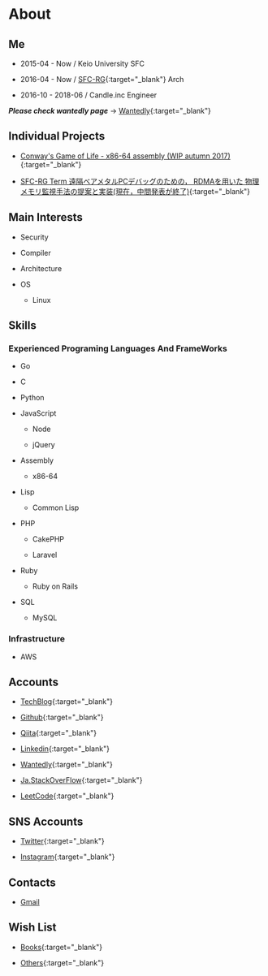 
<!-- Global site tag (gtag.js) - Google Analytics -->
<script async src="https://www.googletagmanager.com/gtag/js?id=UA-105143295-2"></script>
<script>
    window.dataLayer = window.dataLayer || [];
    function gtag(){dataLayer.push(arguments);}
    gtag('js', new Date());

    gtag('config', 'UA-105143295-2');
</script>

# About

## Me

- 2015-04 - Now / Keio University SFC

- 2016-04 - Now / [SFC-RG](https://rg.sfc.keio.ac.jp/){:target="_blank"} Arch

- 2016-10 - 2018-06 / Candle.inc Engineer

***Please check wantedly page*** -> [Wantedly](https://www.wantedly.com/users/18456082){:target="_blank"}

## Individual Projects

- [Conway's Game of Life - x86-64 assembly (WIP autumn 2017)](https://github.com/dooooooooinggggg/lifegame){:target="_blank"}

- [SFC-RG Term 遠隔ベアメタルPCデバッグのための， RDMAを用いた 物理メモリ監視手法の提案と実装(現在，中間発表が終了)](https://github.com/dooooooooinggggg/Term2018/blob/master/slide/term2018_half_slide.pdf){:target="_blank"}

## Main Interests

- Security

- Compiler

- Architecture

- OS

    - Linux

## Skills

### Experienced Programing Languages And FrameWorks

- Go

- C

- Python

- JavaScript

    - Node

    - jQuery

- Assembly

    - x86-64

- Lisp

    - Common Lisp

- PHP

    - CakePHP

    - Laravel

- Ruby

    - Ruby on Rails

- SQL

    - MySQL

### Infrastructure

- AWS


## Accounts

- [TechBlog](http://blog.ishikawa.tech/){:target="_blank"}

- [Github](https://github.com/dooooooooinggggg){:target="_blank"}

- [Qiita](https://qiita.com/dooooooooinggggg){:target="_blank"}

- [Linkedin](https://www.linkedin.com/in/tatsunori-ishikawa/){:target="_blank"}

- [Wantedly](https://www.wantedly.com/users/18456082){:target="_blank"}

- [Ja.StackOverFlow](https://ja.stackoverflow.com/users/28070/dooooooooinggggg){:target="_blank"}

- [LeetCode](https://leetcode.com/dooooooooinggggg/){:target="_blank"}

## SNS Accounts

- [Twitter](https://twitter.com/ggggniooooooood){:target="_blank"}

- [Instagram](https://www.instagram.com/dooooooooinggggg/){:target="_blank"}

## Contacts

- [Gmail](<mailto:dooooooooinggggg2@gmail.com>)

## Wish List

- [Books](http://amzn.asia/i1DrNK3){:target="_blank"}

- [Others](http://amzn.asia/41EHsAP){:target="_blank"}
